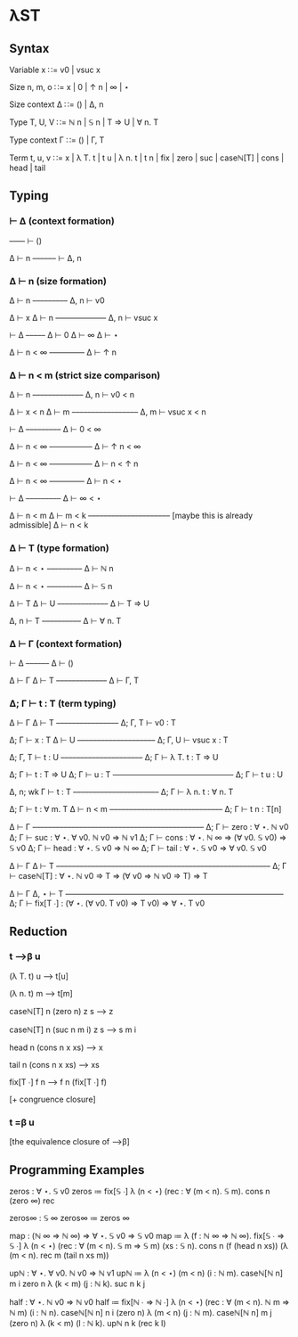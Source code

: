 # λST

## Syntax

Variable x
  ∷= v0
  |  vsuc x


Size n, m, o
  ∷= x
  |  0
  |  ↑ n
  |  ∞
  |  ⋆
  
  
Size context Δ
  ∷= ()
  |  Δ, n
  

Type T, U, V
  ∷= ℕ n
  |  𝕊 n
  |  T ⇒ U
  |  ∀ n. T
  

Type context Γ
  ∷= ()
  |  Γ, T
  

Term t, u, v
  ∷= x
  |  λ T. t
  |  t u
  |  λ n. t
  |  t n
  |  fix
  |  zero
  |  suc
  |  caseℕ[T]
  |  cons
  |  head
  |  tail
  
  
## Typing

### ⊢ Δ (context formation)

––––
⊢ ()


Δ ⊢ n
––––––
⊢ Δ, n


### Δ ⊢ n (size formation)

Δ ⊢ n
–––––––––
Δ, n ⊢ v0


Δ ⊢ x   Δ ⊢ n
–––––––––––––
Δ, n ⊢ vsuc x


⊢ Δ
–––––
Δ ⊢ 0
Δ ⊢ ∞
Δ ⊢ ⋆


Δ ⊢ n < ∞
–––––––––
Δ ⊢ ↑ n


### Δ ⊢ n < m (strict size comparison)

Δ ⊢ n
–––––––––––––
Δ, n ⊢ v0 < n


Δ ⊢ x < n   Δ ⊢ m
–––––––––––––––––
Δ, m ⊢ vsuc x < n


⊢ Δ
–––––––––
Δ ⊢ 0 < ∞


Δ ⊢ n < ∞
–––––––––––
Δ ⊢ ↑ n < ∞


Δ ⊢ n < ∞
–––––––––––
Δ ⊢ n < ↑ n


Δ ⊢ n < ∞
–––––––––
Δ ⊢ n < ⋆


⊢ Δ
–––––––––
Δ ⊢ ∞ < ⋆


Δ ⊢ n < m   Δ ⊢ m < k
–––––––––––––––––––––   [maybe this is already admissible]
Δ ⊢ n < k


### Δ ⊢ T (type formation)

Δ ⊢ n < ⋆
–––––––––
Δ ⊢ ℕ n


Δ ⊢ n < ⋆
–––––––––
Δ ⊢ 𝕊 n


Δ ⊢ T   Δ ⊢ U
–––––––––––––
Δ ⊢ T ⇒ U


Δ, n ⊢ T
––––––––––
Δ ⊢ ∀ n. T


### Δ ⊢ Γ (context formation)

⊢ Δ
––––––
Δ ⊢ ()


Δ ⊢ Γ   Δ ⊢ T
–––––––––––––
Δ ⊢ Γ, T


### Δ; Γ ⊢ t : T (term typing)

Δ ⊢ Γ   Δ ⊢ T
––––––––––––––––
Δ; Γ, T ⊢ v0 : T


Δ; Γ ⊢ x : T   Δ ⊢ U
––––––––––––––––––––
Δ; Γ, U ⊢ vsuc x : T


Δ; Γ, T ⊢ t : U
–––––––––––––––––––––
Δ; Γ ⊢ λ T. t : T ⇒ U


Δ; Γ ⊢ t : T ⇒ U   Δ; Γ ⊢ u : T
–––––––––––––––––––––––––––––––
Δ; Γ ⊢ t u : U


Δ, n; wk Γ ⊢ t : T
––––––––––––––––––––––
Δ; Γ ⊢ λ n. t : ∀ n. T


Δ; Γ ⊢ t : ∀ m. T   Δ ⊢ n < m
–––––––––––––––––––––––––––––
Δ; Γ ⊢ t n : T[n]


Δ ⊢ Γ
––––––––––––––––––––––––––––––––––––––––––––
Δ; Γ ⊢ zero : ∀ ⋆. ℕ v0
Δ; Γ ⊢ suc : ∀ ⋆. ∀ v0. ℕ v0 ⇒ ℕ v1
Δ; Γ ⊢ cons : ∀ ⋆. ℕ ∞ ⇒ (∀ v0. 𝕊 v0) ⇒ 𝕊 v0
Δ; Γ ⊢ head : ∀ ⋆. 𝕊 v0 ⇒ ℕ ∞
Δ; Γ ⊢ tail : ∀ ⋆. 𝕊 v0 ⇒ ∀ v0. 𝕊 v0


Δ ⊢ Γ   Δ ⊢ T
–––––––––––––––––––––––––––––––––––––––––––––––––––––––
Δ; Γ ⊢ caseℕ[T] : ∀ ⋆. ℕ v0 ⇒ T ⇒ (∀ v0 ⇒ ℕ v0 ⇒ T) ⇒ T


Δ ⊢ Γ   Δ, ⋆ ⊢ T
––––––––––––––––––––––––––––––––––––––––––––––––––––––––
Δ; Γ ⊢ fix[T ∙] : (∀ ⋆. (∀ v0. T v0) ⇒ T v0) ⇒ ∀ ⋆. T v0


## Reduction

### t ⟶β u

(λ T. t) u ⟶ t[u]

(λ n. t) m ⟶ t[m]

caseℕ[T] n (zero n) z s ⟶ z

caseℕ[T] n (suc n m i) z s ⟶ s m i

head n (cons n x xs) ⟶ x

tail n (cons n x xs) ⟶ xs

fix[T ∙] f n ⟶ f n (fix[T ∙] f)

[+ congruence closure]


### t =β u

[the equivalence closure of ⟶β]


## Programming Examples

zeros : ∀ ⋆. 𝕊 v0
zeros ≔ fix[𝕊 ∙] λ (n < ⋆) (rec : ∀ (m < n). 𝕊 m).
        cons n (zero ∞) rec


zeros∞ : 𝕊 ∞
zeros∞ ≔ zeros ∞


map : (ℕ ∞ ⇒ ℕ ∞) ⇒ ∀ ⋆. 𝕊 v0 ⇒ 𝕊 v0
map ≔ λ (f : ℕ ∞ ⇒ ℕ ∞).
      fix[𝕊 ∙ ⇒ 𝕊 ∙] λ (n < ⋆) (rec : ∀ (m < n). 𝕊 m ⇒ 𝕊 m) (xs : 𝕊 n).
      cons n (f (head n xs)) (λ (m < n). rec m (tail n xs m)) 
      
      
upℕ : ∀ ⋆. ∀ v0. ℕ v0 ⇒ ℕ v1
upℕ ≔ λ (n < ⋆) (m < n) (i : ℕ m).
        caseℕ[ℕ n] m i
          zero n
          λ (k < m) (j : ℕ k).
            suc n k j


half : ∀ ⋆. ℕ v0 ⇒ ℕ v0
half ≔ fix[ℕ ∙ ⇒ ℕ ∙] λ (n < ⋆) (rec : ∀ (m < n). ℕ m ⇒ ℕ m) (i : ℕ n).
         caseℕ[ℕ n] n i
           (zero n)
           λ (m < n) (j : ℕ m).
             caseℕ[ℕ n] m j
               (zero n)
               λ (k < m) (l : ℕ k).
                 upℕ n k (rec k l)

